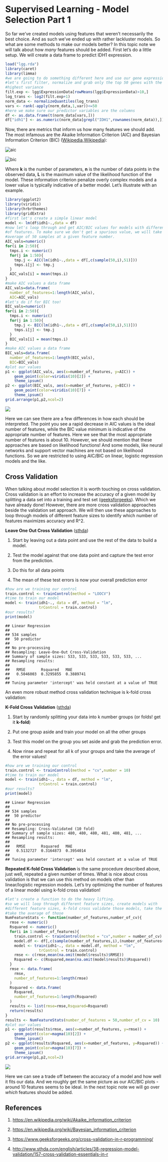 Supervised Learning - Model Selection Part 1
================

So far we’ve created models using features that weren’t necessarily the
best choice. And as such we’ve ended up with rather lackluster models.
So what are some methods to make our models better? In this topic note
we will talk about how *many* features should be added. First let’s do a
little setup. We will create a data frame to predict IDH1 expression.

``` r
load("lgg.rda")
library(caret)
library(limma)
#we are going to do something different here and use our gene expression data
#let's first filter, normalize and grab only the top 50 genes with the
#highest variance
filt.exp <- lgg$ExpressionData[rowMeans(lgg$ExpressionData)>10,]
log_trans <- log2(filt.exp+1)
norm_data <- normalizeQuantiles(log_trans)
vars <- rank(-apply(norm_data,1,var))<=50
#here we make sure our predictor variables are the columns
df <- as.data.frame(t(norm_data[vars,]))
df["idh1"] <- as.numeric(norm_data[grepl("IDH1",rownames(norm_data)),])
```

Now, there are metrics that inform us how many features we should add.
The most infamous are the Akaike Information Criterion (AIC) and
Bayesian Information Criterion (BIC)
([Wikipedia](https://en.wikipedia.org/wiki/Akaike_information_criterion),[Wikipedia](https://en.wikipedia.org/wiki/Bayesian_information_criterion)):

![aic](images/aic.PNG)

![bic](images/bic.PNG)

Where **k** is the number of parameters, **n** is the number of data
points in the observed data, **L** is the maximum value of the
likelihood function of the model. These information criterion penalize
overly complex models and a lower value is typically indicative of a
better model. Let’s illustrate with an example.

``` r
library(ggplot2)
library(viridis)
library(hrbrthemes)
library(gridExtra)
#first let's create a simple linear model
model <- lm(df$idh1~.,data = df)
#now let's loop through and get AIC/BIC values for models with different numbers
#of features. To make sure we don't get a spurious value, we will take the
#average of 50 samples at a given feature number.
AIC_vals=numeric()
for(i in 2:50){
  tmps.i <- numeric()
  for(j in 1:50){
    tmp.j <- AIC(lm(idh1~.,data = df[,c(sample(50,i),51)]))
    tmps.i[j] <- tmp.j
  }
  AIC_vals[i] = mean(tmps.i)
}
#make AIC values a data frame
AIC_vals=data.frame(
  number_of_features=1:length(AIC_vals),
  AIC=AIC_vals)
#let's do if for BIC too!
BIC_vals=numeric()
for(i in 2:50){
  tmps.i <- numeric()
  for(j in 1:50){
    tmp.j <- BIC(lm(idh1~.,data = df[,c(sample(50,i),51)]))
    tmps.i[j] <- tmp.j
  }
  BIC_vals[i] = mean(tmps.i)
}
#make AIC values a data frame
BIC_vals=data.frame(
  number_of_features=1:length(BIC_vals),
  BIC=BIC_vals)
#plot our values
p1 <- ggplot(AIC_vals, aes(x=number_of_features, y=AIC)) + 
    geom_point(color=viridis(10)[2]) +
    theme_ipsum()
p2 <- ggplot(BIC_vals, aes(x=number_of_features, y=BIC)) + 
    geom_point(color=viridis(10)[7]) +
    theme_ipsum()
grid.arrange(p1,p2,ncol=2)
```

![](supervised_ms_1_files/figure-gfm/aic.bic-1.svg)<!-- -->

Here we can see there are a few differences in how each should be
interpreted. The point you see a rapid decrease in AIC values is the
ideal number of features, while the BIC value minimum is indicative of
the appropriate number of features. Here we see that the most
appropriate number of features is about 10. However, we should mention
that these approaches are based on likelihood functions\! And some
models, like neural networks and support vector machines are not based
on likelihood functions. So we are restricted to using AIC/BIC on
linear, logistic regression models and the like.

## Cross Validation

When talking about model selection it is worth touching on cross
validation. Cross validation is an effort to increase the accuracy of a
given model by splitting a data set into a training and test set
([geeksforgeeks](https://www.geeksforgeeks.org/cross-validation-in-r-programming/)).
Which we have already done\! However, there are more cross validation
approaches beside the validation set approach. We will then use these
approaches to loop through models of different feature sizes to identify
which number of features maximizes accuracy and R^2.

**Leave One Out Cross Validation**
([sthda](http://www.sthda.com/english/articles/38-regression-model-validation/157-cross-validation-essentials-in-r))

1.  Start by leaving out a data point and use the rest of the data to
    build a model.

2.  Test the model against that one data point and capture the test
    error from the prediction.

3.  Do this for all data points

4.  The mean of these test errors is now your overall prediction error

<!-- end list -->

``` r
#how are we training our control
train.control <- trainControl(method = "LOOCV")
#time to train our model
model <- train(idh1~., data = df, method = "lm",
               trControl = train.control)
#our results?
print(model)
```

    ## Linear Regression 
    ## 
    ## 534 samples
    ##  50 predictor
    ## 
    ## No pre-processing
    ## Resampling: Leave-One-Out Cross-Validation 
    ## Summary of sample sizes: 533, 533, 533, 533, 533, 533, ... 
    ## Resampling results:
    ## 
    ##   RMSE       Rsquared   MAE      
    ##   0.5046003  0.3295855  0.3889741
    ## 
    ## Tuning parameter 'intercept' was held constant at a value of TRUE

An even more robust method cross validation technique is k-fold cross
validation:

**K-Fold Cross Validation**
([sthda](http://www.sthda.com/english/articles/38-regression-model-validation/157-cross-validation-essentials-in-r))

1.  Start by randomly splitting your data into k number groups (or
    folds\! get it **k-fold**)

2.  Put one group aside and train your model on all the other groups

3.  Test this model on the group you set aside and grab the prediction
    error.

4.  Now rinse and repeat for all k of your groups and take the average
    of the error values\!

<!-- end list -->

``` r
#how are we training our control
train.control <- trainControl(method = "cv",number = 10)
#time to train our model
model <- train(idh1~., data = df, method = "lm",
               trControl = train.control)
#our results?
print(model)
```

    ## Linear Regression 
    ## 
    ## 534 samples
    ##  50 predictor
    ## 
    ## No pre-processing
    ## Resampling: Cross-Validated (10 fold) 
    ## Summary of sample sizes: 480, 480, 480, 481, 480, 481, ... 
    ## Resampling results:
    ## 
    ##   RMSE       Rsquared   MAE      
    ##   0.5132727  0.3164873  0.3954014
    ## 
    ## Tuning parameter 'intercept' was held constant at a value of TRUE

**Repeated K-fold Cross Validation** is the same procedure described
above, just well, repeated a given number of times. What is nice about
cross validation is that we can use this method on models other than
linear/logistic regression models. Let’s try optimizing the number of
features of a linear model using k-fold cross validation\!

``` r
#let's create a function to do the heavy lifting.
#so we will loop through different feature sizes, create models with
#different feature sizes, k-fold cross validate those models, take the
#take the average of those
NumFeatureStats <- function(number_of_features,number_of_cv){
  rmse <- numeric()
  Rsquared <- numeric()
  for(i in 1:number_of_features){
    train.control <- trainControl(method = "cv",number = number_of_cv)
    model.df <- df[,c(sample(number_of_features,i),(number_of_features+1))]
    model <- train(idh1~., data = model.df, method = "lm",
               trControl = train.control)
    rmse <- c(rmse,mean(na.omit(model$results)$RMSE))
    Rsquared <- c(Rsquared,mean(na.omit(model$results)$Rsquared))
  }
  rmse <- data.frame(
    rmse,
    number_of_features=1:length(rmse)
  )
  Rsquared <- data.frame(
    Rsquared,
    number_of_features=1:length(Rsquared)
  )
  results <- list(rmse=rmse,Rsquared=Rsquared)
  return(results)
}
results <- NumFeatureStats(number_of_features = 50,number_of_cv = 10)
#plot our values
p1 <- ggplot(results$rmse, aes(x=number_of_features, y=rmse)) + 
    geom_point(color=magma(10)[2]) +
    theme_ipsum()
p2 <- ggplot(results$Rsquared, aes(x=number_of_features, y=Rsquared)) + 
    geom_point(color=magma(10)[7]) +
    theme_ipsum()
grid.arrange(p1,p2,ncol=2)
```

![](supervised_ms_1_files/figure-gfm/nn_cv-1.svg)<!-- -->

Here we can see a trade off between the accuracy of a model and how well
it fits our data. And we roughly get the same picture as our AIC/BIC
plots - around 10 features seems to be ideal. In the next topic note we
will go over *which* features should be added.

## References

1.  <https://en.wikipedia.org/wiki/Akaike_information_criterion>

2.  <https://en.wikipedia.org/wiki/Bayesian_information_criterion>

3.  <https://www.geeksforgeeks.org/cross-validation-in-r-programming/>

4.  <http://www.sthda.com/english/articles/38-regression-model-validation/157-cross-validation-essentials-in-r>
